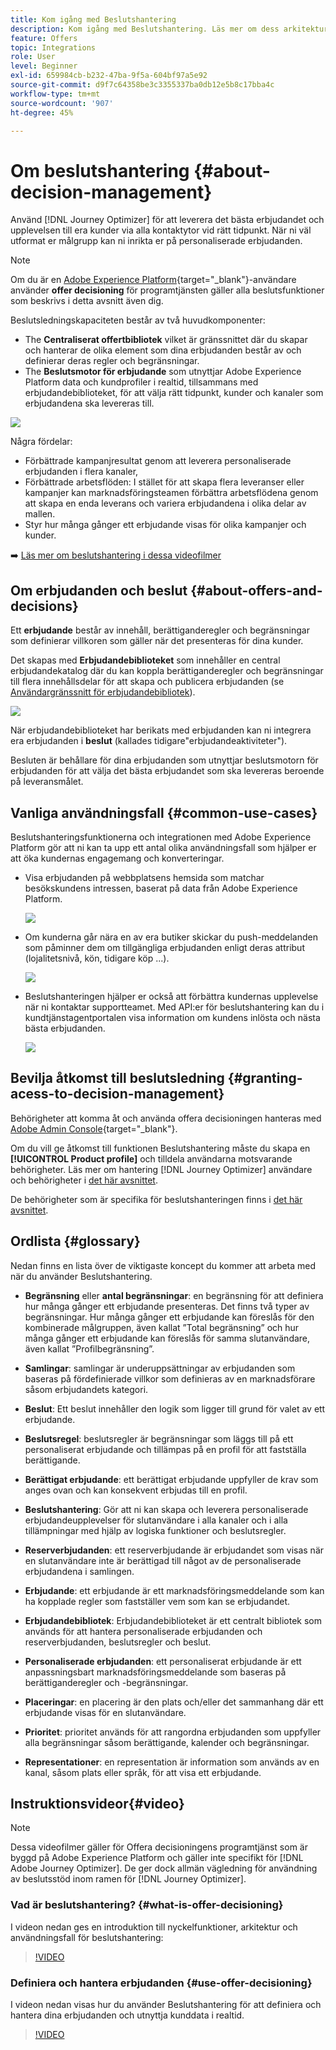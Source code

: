 ```yaml
---
title: Kom igång med Beslutshantering
description: Kom igång med Beslutshantering. Läs mer om dess arkitektur, erbjudanden och beslut, liksom om vanliga användningsområden som gör att du kan utföra
feature: Offers
topic: Integrations
role: User
level: Beginner
exl-id: 659984cb-b232-47ba-9f5a-604bf97a5e92
source-git-commit: d9f7c64358be3c3355337ba0db12e5b8c17bba4c
workflow-type: tm+mt
source-wordcount: '907'
ht-degree: 45%

---
```


# Om beslutshantering {#about-decision-management}

Använd [!DNL Journey Optimizer] för att leverera det bästa erbjudandet och upplevelsen till era kunder via alla kontaktytor vid rätt tidpunkt. När ni väl utformat er målgrupp kan ni inrikta er på personaliserade erbjudanden.

>[!NOTE]
>
>Om du är en [Adobe Experience Platform](https://experienceleague.adobe.com/docs/experience-platform/landing/home.html){target=&quot;_blank&quot;}-användare använder **offer decisioning** för programtjänsten gäller alla beslutsfunktioner som beskrivs i detta avsnitt även dig.

Beslutsledningskapaciteten består av två huvudkomponenter:

* The **Centraliserat offertbibliotek** vilket är gränssnittet där du skapar och hanterar de olika element som dina erbjudanden består av och definierar deras regler och begränsningar.
* The **Beslutsmotor för erbjudande** som utnyttjar Adobe Experience Platform data och kundprofiler i realtid, tillsammans med erbjudandebiblioteket, för att välja rätt tidpunkt, kunder och kanaler som erbjudandena ska levereras till.

![](../assets/architecture.png)

Några fördelar:

* Förbättrade kampanjresultat genom att leverera personaliserade erbjudanden i flera kanaler,
* Förbättrade arbetsflöden: I stället för att skapa flera leveranser eller kampanjer kan marknadsföringsteamen förbättra arbetsflödena genom att skapa en enda leverans och variera erbjudandena i olika delar av mallen.
* Styr hur många gånger ett erbjudande visas för olika kampanjer och kunder.

➡️ [Läs mer om beslutshantering i dessa videofilmer](#video)

## Om erbjudanden och beslut {#about-offers-and-decisions}

Ett **erbjudande** består av innehåll, berättiganderegler och begränsningar som definierar villkoren som gäller när det presenteras för dina kunder.

Det skapas med **Erbjudandebiblioteket** som innehåller en central erbjudandekatalog där du kan koppla berättiganderegler och begränsningar till flera innehållsdelar för att skapa och publicera erbjudanden (se [Användargränssnitt för erbjudandebibliotek](../get-started/user-interface.md)).

![](../assets/offer_structure.png)

När erbjudandebiblioteket har berikats med erbjudanden kan ni integrera era erbjudanden i **beslut** (kallades tidigare&quot;erbjudandeaktiviteter&quot;).

Besluten är behållare för dina erbjudanden som utnyttjar beslutsmotorn för erbjudanden för att välja det bästa erbjudandet som ska levereras beroende på leveransmålet.

## Vanliga användningsfall {#common-use-cases}

Beslutshanteringsfunktionerna och integrationen med Adobe Experience Platform gör att ni kan ta upp ett antal olika användningsfall som hjälper er att öka kundernas engagemang och konverteringar.

* Visa erbjudanden på webbplatsens hemsida som matchar besökskundens intressen, baserat på data från Adobe Experience Platform.

   ![](../assets/website.png)

* Om kunderna går nära en av era butiker skickar du push-meddelanden som påminner dem om tillgängliga erbjudanden enligt deras attribut (lojalitetsnivå, kön, tidigare köp ...).

   ![](../assets/push_sample.png)

* Beslutshanteringen hjälper er också att förbättra kundernas upplevelse när ni kontaktar supportteamet. Med API:er för beslutshantering kan du i kundtjänstagentportalen visa information om kundens inlösta och nästa bästa erbjudanden.

   ![](../../assets/do-not-localize/call-center.png)

## Bevilja åtkomst till beslutsledning {#granting-acess-to-decision-management}

Behörigheter att komma åt och använda offera decisioningen hanteras med [Adobe Admin Console](https://helpx.adobe.com/enterprise/managing/user-guide.html){target=&quot;_blank&quot;}.

Om du vill ge åtkomst till funktionen Beslutshantering måste du skapa en **[!UICONTROL Product profile]** och tilldela användarna motsvarande behörigheter. Läs mer om hantering [!DNL Journey Optimizer] användare och behörigheter i [det här avsnittet](../../administration/permissions.md).

De behörigheter som är specifika för beslutshanteringen finns i [det här avsnittet](../../administration/high-low-permissions.md#decisions-permissions).

## Ordlista {#glossary}

Nedan finns en lista över de viktigaste koncept du kommer att arbeta med när du använder Beslutshantering.

* **Begränsning** eller **antal begränsningar**: en begränsning för att definiera hur många gånger ett erbjudande presenteras. Det finns två typer av begränsningar. Hur många gånger ett erbjudande kan föreslås för den kombinerade målgruppen, även kallat ”Total begränsning” och hur många gånger ett erbjudande kan föreslås för samma slutanvändare, även kallat ”Profilbegränsning”.

* **Samlingar**: samlingar är underuppsättningar av erbjudanden som baseras på fördefinierade villkor som definieras av en marknadsförare såsom erbjudandets kategori.

* **Beslut**: Ett beslut innehåller den logik som ligger till grund för valet av ett erbjudande.

* **Beslutsregel**: beslutsregler är begränsningar som läggs till på ett personaliserat erbjudande och tillämpas på en profil för att fastställa berättigande.

* **Berättigat erbjudande**: ett berättigat erbjudande uppfyller de krav som anges ovan och kan konsekvent erbjudas till en profil.

* **Beslutshantering**: Gör att ni kan skapa och leverera personaliserade erbjudandeupplevelser för slutanvändare i alla kanaler och i alla tillämpningar med hjälp av logiska funktioner och beslutsregler.

* **Reserverbjudanden**: ett reserverbjudande är erbjudandet som visas när en slutanvändare inte är berättigad till något av de personaliserade erbjudandena i samlingen.

* **Erbjudande**: ett erbjudande är ett marknadsföringsmeddelande som kan ha kopplade regler som fastställer vem som kan se erbjudandet.

* **Erbjudandebibliotek**: Erbjudandebiblioteket är ett centralt bibliotek som används för att hantera personaliserade erbjudanden och reserverbjudanden, beslutsregler och beslut.

* **Personaliserade erbjudanden**: ett personaliserat erbjudande är ett anpassningsbart marknadsföringsmeddelande som baseras på berättiganderegler och -begränsningar.

* **Placeringar**: en placering är den plats och/eller det sammanhang där ett erbjudande visas för en slutanvändare.

* **Prioritet**: prioritet används för att rangordna erbjudanden som uppfyller alla begränsningar såsom berättigande, kalender och begränsningar.

* **Representationer**: en representation är information som används av en kanal, såsom plats eller språk, för att visa ett erbjudande.

## Instruktionsvideor{#video}

>[!NOTE]
>
>Dessa videofilmer gäller för Offera decisioningens programtjänst som är byggd på Adobe Experience Platform och gäller inte specifikt för [!DNL Adobe Journey Optimizer]. De ger dock allmän vägledning för användning av beslutsstöd inom ramen för [!DNL Journey Optimizer].

### Vad är beslutshantering? {#what-is-offer-decisioning}

I videon nedan ges en introduktion till nyckelfunktioner, arkitektur och användningsfall för beslutshantering:

>[!VIDEO](https://video.tv.adobe.com/v/326961?quality=12&learn=on)

### Definiera och hantera erbjudanden {#use-offer-decisioning}

I videon nedan visas hur du använder Beslutshantering för att definiera och hantera dina erbjudanden och utnyttja kunddata i realtid.

>[!VIDEO](https://video.tv.adobe.com/v/326841?quality=12&learn=on)


